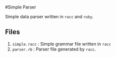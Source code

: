 #Simple Parser

Simple data parser written in ``racc`` and ``ruby``.

## Files

1. ``simple.racc`` : Simple grammar file written in ``racc``
2. ``parser.rb`` : Parser file generated by ``racc``.
